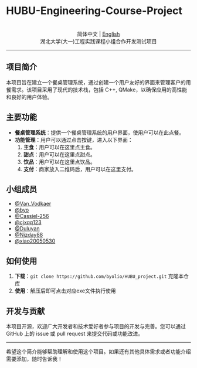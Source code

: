 # HUBU-Engineering-Course-Project

<div align="center">
  <br>
  <span>简体中文 | <a href="README-en_US.md">English</a></span>
  <br>
  湖北大学(大一)工程实践课程小组合作开发测试项目
</div>

---

## 项目简介

本项目旨在建立一个餐桌管理系统，通过创建一个用户友好的界面来管理客户的用餐需求。该项目采用了现代的技术栈，包括 C++, QMake，以确保应用的高性能和良好的用户体验。

## 主要功能

- **餐桌管理系统**：提供一个餐桌管理系统的用户界面，使用户可以在此点餐。
- **功能管理**：用户可以通过点击按键，进入以下界面：
  1. **主食**：用户可以在这里点主食。
  2. **甜点**：用户可以在这里点甜点。
  3. **饮品**：用户可以在这里点饮品。
  4. **支付**：商家放入二维码后，用户可以在这里支付。
  

## 小组成员
- [@Van_Vodkaer](https://github.com/VanVodkaer)
- [@byo](https://github.com/byolio)
- [@Cassiel-256](https://github.com/Cassiel-256)
- [@cjxqq123](https://github.com/cjxqq123)
- [@Duluyan](https://github.com/Duluyan)
- [@Nizday88](https://github.com/Nizday88)
- [@xiao20050530](https://github.com/xiao20050530)

## 如何使用

1. **下载**：`git clone https://github.com/byolio/HUBU_project.git` 克隆本仓库
2. **使用**：解压后即可点击对应exe文件执行使用


## 开发与贡献

本项目开源，欢迎广大开发者和技术爱好者参与项目的开发与完善。您可以通过 GitHub 上的 issue 或 pull request 来提交代码或功能改进。

---

希望这个简介能够帮助理解和使用这个项目。如果还有其他具体需求或者功能介绍需要添加，随时告诉我！
